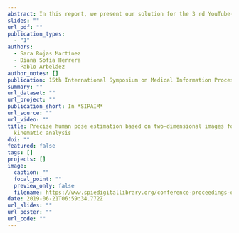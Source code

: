 ```yaml
---
abstract: In this report, we present our solution for the 3 rd YouTube-8M Video Understanding Challenge for a task of temporal localization of topics within a video. Our team achieves the 9 th place in the Public Leaderboard and the 11th place in the Private Leaderboard with a difference of 4.5 × 10−4 from the 10th gold medal winner. Overall, we train 20 different models independently and use their ensemble to predict segment scores. Along with a video classifier, we generate final scores for each segment. We use one-loss or two-loss training strategies for different models to make full use of video-level annotations and segmentlevel annotations. Furthermore, we adopt a teacher-student model and deep clustering to generate pseudo-labels to increase the amount of fully-annotated data.
slides: ""
url_pdf: ""
publication_types:
  - "1"
authors:
  - Sara Rojas Martínez
  - Diana Sofia Herrera
  - Pablo Arbeláez
author_notes: []
publication: 15th International Symposium on Medical Information Processing and Analysis
summary: ""
url_dataset: ""
url_project: ""
publication_short: In *SIPAIM*
url_source: ""
url_video: ""
title: Precise human pose estimation based on two-dimensional images for
  kinematic analysis
doi: ""
featured: false
tags: []
projects: []
image:
  caption: ""
  focal_point: ""
  preview_only: false
  filename: https://www.spiedigitallibrary.org/conference-proceedings-of-spie/11330/113300F/Precise-human-pose-estimation-based-on-two-dimensional-images-for/10.1117/12.2542539.full
date: 2019-06-21T06:59:34.772Z
url_slides: ""
url_poster: ""
url_code: ""
---
```

